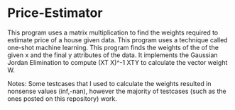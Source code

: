 # Price-Estimator
This program uses a matrix multiplication to find the weights required to estimate price of a house given data.
This program uses a technique called one-shot machine learning. This program finds the weights of the of the given x and the final y attributes of the data.
It implements the Gaussian Jordan Elimination to compute (XT X)^-1 XTY to calculate the vector weight W.

Notes: Some testcases that I used to calculate the weights resulted in nonsense values (inf,-nan), however the majority of testcases (such as the ones posted on this repository) work.

